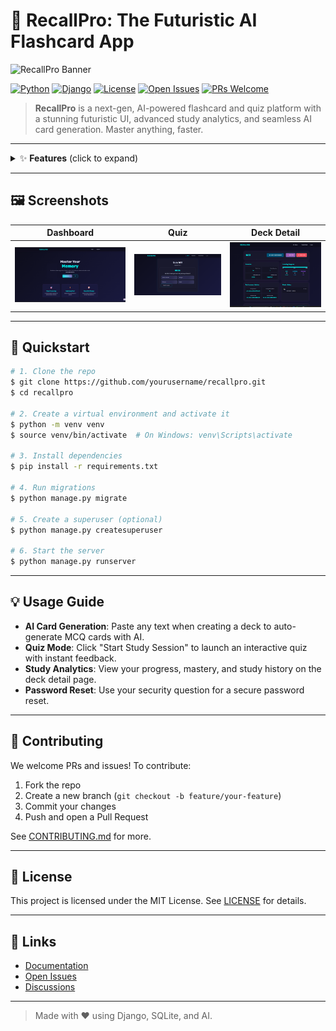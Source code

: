 # 🚀 RecallPro: The Futuristic AI Flashcard App

![RecallPro Banner](https://github.com/user-attachments/assets/2f7c797d-fe4c-416c-b80a-8c78c6052971)


[![Python](https://img.shields.io/badge/python-3.10%2B-blue?logo=python)](https://www.python.org/)
[![Django](https://img.shields.io/badge/django-5.2-green?logo=django)](https://www.djangoproject.com/)
[![License](https://img.shields.io/github/license/yourusername/recallpro?color=blue)](LICENSE)
[![Open Issues](https://img.shields.io/github/issues/yourusername/recallpro?color=orange)](../../issues)
[![PRs Welcome](https://img.shields.io/badge/PRs-welcome-brightgreen.svg?style=flat-square)](../../pulls)

> **RecallPro** is a next-gen, AI-powered flashcard and quiz platform with a stunning futuristic UI, advanced study analytics, and seamless AI card generation. Master anything, faster.

---

<details>
<summary>✨ <strong>Features</strong> (click to expand)</summary>

- 🤖 **AI Card Generation**: Instantly create MCQ flashcards from any text using LLMs
- 🗂️ **Deck & Card Management**: Create, edit, and organize decks and cards
- 🧑‍💻 **User Authentication**: Secure registration, login, and password reset (with security question)
- 🏆 **Quiz Mode**: Interactive, animated MCQ quizzes with instant feedback
- 📊 **Study Analytics**: Track mastery, study time, and performance metrics
- 🌈 **Futuristic UI**: Modern, responsive design with glowing effects and animations
- 🔒 **Access Control**: Only you can edit your decks and cards
- 📱 **Mobile Friendly**: Works beautifully on all devices
- 📝 **Admin Panel**: Full Django admin for power users
- ...and much more!

</details>

---

## 🖼️ Screenshots

| Dashboard | Quiz | Deck Detail |
|---|---|---|
| ![Dashboard](screenshots/dashboard.png) | ![Quiz](screenshots/quiz.png) | ![Deck Detail](screenshots/deck_detail.png) |

---

## 🚀 Quickstart

```bash
# 1. Clone the repo
$ git clone https://github.com/yourusername/recallpro.git
$ cd recallpro

# 2. Create a virtual environment and activate it
$ python -m venv venv
$ source venv/bin/activate  # On Windows: venv\Scripts\activate

# 3. Install dependencies
$ pip install -r requirements.txt

# 4. Run migrations
$ python manage.py migrate

# 5. Create a superuser (optional)
$ python manage.py createsuperuser

# 6. Start the server
$ python manage.py runserver
```

---

## 💡 Usage Guide

- **AI Card Generation**: Paste any text when creating a deck to auto-generate MCQ cards with AI.
- **Quiz Mode**: Click "Start Study Session" to launch an interactive quiz with instant feedback.
- **Study Analytics**: View your progress, mastery, and study history on the deck detail page.
- **Password Reset**: Use your security question for a secure password reset.

---

## 🤝 Contributing

We welcome PRs and issues! To contribute:
1. Fork the repo
2. Create a new branch (`git checkout -b feature/your-feature`)
3. Commit your changes
4. Push and open a Pull Request

See [CONTRIBUTING.md](CONTRIBUTING.md) for more.

---

## 📄 License

This project is licensed under the MIT License. See [LICENSE](LICENSE) for details.

---

## 🔗 Links

- [Documentation](docs/)
- [Open Issues](../../issues)
- [Discussions](../../discussions)

---

> Made with ❤️ using Django, SQLite, and AI. 
